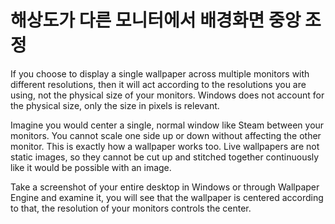 # 해상도가 다른 모니터에서 배경화면 중앙 조정

If you choose to display a single wallpaper across multiple monitors with different resolutions, then it will act according to the resolutions you are using, not the physical size of your monitors. Windows does not account for the physical size, only the size in pixels is relevant.

Imagine you would center a single, normal window like Steam between your monitors. You cannot scale one side up or down without affecting the other monitor. This is exactly how a wallpaper works too. Live wallpapers are not static images, so they cannot be cut up and stitched together continuously like it would be possible with an image.

Take a screenshot of your entire desktop in Windows or through Wallpaper Engine and examine it, you will see that the wallpaper is centered according to that, the resolution of your monitors controls the center. 